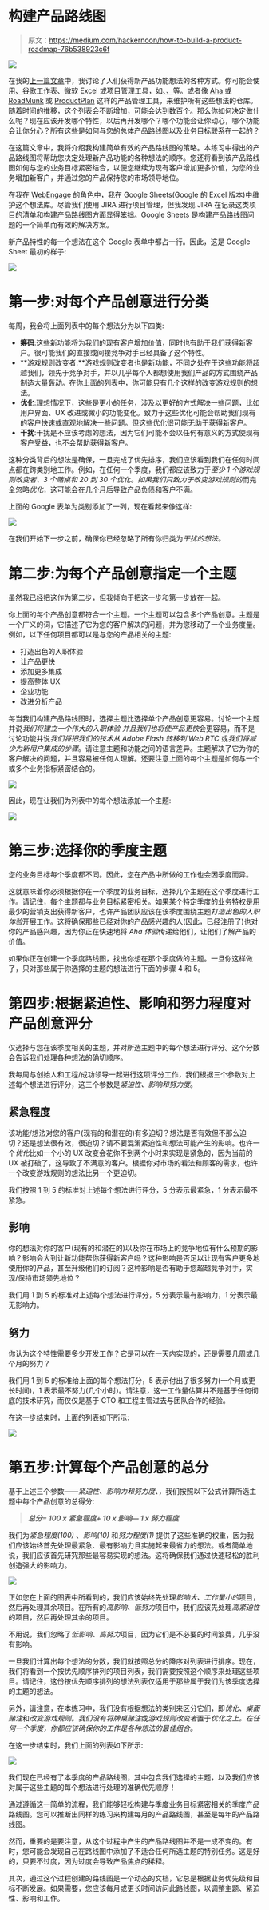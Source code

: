 # 构建产品路线图

> 原文：<https://medium.com/hackernoon/how-to-build-a-product-roadmap-76b538923c6f>

![](img/7c8671bb6d4ecc8030da436943e09749.png)

在我的[上一篇文章](/@arpitrai/how-to-get-ideas-for-new-product-features-e6ba01c2ea27)中，我讨论了人们获得新产品功能想法的各种方式。你可能会使用[、谷歌工作表](https://docs.google.com/spreadsheets/)、微软 Excel 或项目管理工具，如[、](http://asana.com)[、](https://jira.atlassian.com/)等。或者像 [Aha](https://www.aha.io/) 或 [RoadMunk](https://roadmunk.com/) 或 [ProductPlan](https://www.productplan.com/) 这样的产品管理工具，来维护所有这些想法的仓库。随着时间的推移，这个列表会不断增加，可能会达到数百个。那么你如何决定做什么呢？现在应该开发哪个特性，以后再开发哪个？哪个功能会让你动心，哪个功能会让你分心？所有这些是如何与您的总体产品路线图以及业务目标联系在一起的？

在这篇文章中，我将介绍我构建简单有效的产品路线图的策略。本练习中得出的产品路线图将帮助您决定处理新产品功能的各种想法的顺序。您还将看到该产品路线图如何与您的业务目标紧密结合，以便您继续为现有客户增加更多价值，为您的业务增加新客户，并通过您的产品保持您的市场领导地位。

在我在 [WebEngage](https://www.webengage.com) 的角色中，我在 Google Sheets(Google 的 Excel 版本)中维护这个想法库。尽管我们使用 JIRA 进行项目管理，但我发现 JIRA 在记录这类项目的清单和构建产品路线图方面显得笨拙。Google Sheets 是构建产品路线图问题的一个简单而有效的解决方案。

新产品特性的每一个想法在这个 Google 表单中都占一行。因此，这是 Google Sheet 最初的样子:

![](img/d3df51f6b5c05dc1cd363ed2012fbcb3.png)

# 第一步:对每个产品创意进行分类

每周，我会将上面列表中的每个想法分为以下四类:

*   **筹码**:这些新功能将为我们的现有客户增加价值，同时也有助于我们获得新客户。很可能我们的直接或间接竞争对手已经具备了这个特性。
*   **游戏规则改变者:**游戏规则改变者也是新功能，不同之处在于这些功能将超越我们，领先于竞争对手，并以几乎每个人都想使用我们产品的方式围绕产品制造大量轰动。在你上面的列表中，你可能只有几个这样的改变游戏规则的想法。
*   **优化**:理想情况下，这些是更小的任务，涉及以更好的方式解决一些问题，比如用户界面、UX 改进或微小的功能变化。致力于这些优化可能会帮助我们现有的客户快速或直观地解决一些问题。但这些优化很可能无助于获得新客户。
*   **干扰**:干扰是不应该考虑的想法，因为它们可能不会以任何有意义的方式使现有客户受益，也不会帮助获得新客户。

这种分类背后的想法是确保，一旦完成了优先排序，我们应该看到我们在任何时间点都在跨类别地工作。例如，在任何一个季度，我们都应该致力于*至少 1 个游戏规则改变者、3 个赌桌和 20 到 30 个优化。*如果我们只致力于*改变游戏规则的*而完全忽略*优化*，这可能会在几个月后导致产品负债和客户不满。

上面的 Google 表单为类别添加了一列，现在看起来像这样:

![](img/782e1ff579d3e42fd1357760d811feac.png)

在我们开始下一步之前，确保你已经忽略了所有你归类为*干扰的想法。*

# 第二步:为每个产品创意指定一个主题

虽然我已经把这作为第二步，但我倾向于把这一步和第一步放在一起。

你上面的每个产品创意都符合一个主题。一个主题可以包含多个产品创意。主题是一个广义的词，它描述了它为您的客户解决的问题，并为您移动了一个业务度量。例如，以下任何项目都可以是与您的产品相关的主题:

*   打造出色的入职体验
*   让产品更快
*   添加更多集成
*   提高整体 UX
*   企业功能
*   改进分析产品

每当我们构建产品路线图时，选择主题比选择单个产品创意更容易。讨论一个主题并说*我们将建立一个伟大的入职体验* *并且我们也将使产品更快*会更容易，而不是讨论功能并说*我们将把我们的技术从 Adobe Flash 转移到 Web RTC* 或*我们将减少为新用户集成的步骤*。请注意主题和功能之间的语言差异。主题解决了它为你的客户解决的问题，并且容易被任何人理解。还要注意上面的每个主题是如何与一个或多个业务指标紧密结合的。

![](img/8a50f9bfd658576cb7b79d34e63683d6.png)

因此，现在让我们为列表中的每个想法添加一个主题:

![](img/c0e85cee860d8ff8f26bd7412d4dbce0.png)

# 第三步:选择你的季度主题

您的业务目标每个季度都不同。因此，您在产品中所做的工作也会因季度而异。

这就意味着你必须根据你在一个季度的业务目标，选择几个主题在这个季度进行工作。请记住，每个主题都与业务目标紧密相关。如果某个特定季度的业务特权是用最少的营销支出获得新客户，也许产品团队应该在该季度围绕主题*打造出色的入职体验*开展工作。这将确保那些已经对你的产品感兴趣的人(因此，已经注册了)也对你的产品感兴趣，因为你正在快速地将 *Aha 体验*传递给他们，让他们了解产品的价值。

如果你正在创建一个季度路线图，找出你想在那个季度做的主题。一旦你这样做了，只对那些属于你选择的主题的想法进行下面的步骤 4 和 5。

# 第四步:根据紧迫性、影响和努力程度对产品创意评分

仅选择与您在该季度相关的主题，并对所选主题中的每个想法进行评分。这个分数会告诉我们处理各种想法的确切顺序。

我每周与创始人和工程/成功领导一起进行这项评分工作，我们根据三个参数对上述每个想法进行评分，这三个参数是*紧迫性、*影响和*努力度*。

## **紧急程度**

该功能/想法对您的客户(现有的和潜在的)有多迫切？想法是否有效但不那么迫切？还是想法很有效，很迫切？请不要混淆紧迫性和想法可能产生的影响。也许一个*优化*比如一个小的 UX 改变会花你不到两个小时来实现是紧急的，因为当前的 UX 被打破了，这导致了不满意的客户。根据你对市场的看法和顾客的需求，也许一个改变游戏规则的想法比另一个更迫切。

我们按照 1 到 5 的标准对上述每个想法进行评分，5 分表示最紧急，1 分表示最不紧急。

## **影响**

你的想法对你的客户(现有的和潜在的)以及你在市场上的竞争地位有什么预期的影响？影响会大到让新功能帮你获得新客户吗？这种影响是否足以让现有客户更多地使用你的产品，甚至升级他们的订阅？这种影响是否有助于您超越竞争对手，实现/保持市场领先地位？

我们用 1 到 5 的标准对上述每个想法进行评分，5 分表示最有影响力，1 分表示最无影响力。

## **努力**

你认为这个特性需要多少开发工作？它是可以在一天内实现的，还是需要几周或几个月的努力？

我们用 1 到 5 的标准给上面的每个想法打分，5 表示付出了很多努力(一个月或更长时间)，1 表示最不努力(几个小时)。请注意，这一工作量估算并不是基于任何彻底的技术研究，而仅仅是基于 CTO 和工程主管过去与团队合作的经验。

在这一步结束时，上面的列表如下所示:

![](img/8cd8d1f7573d0d07a6adddfc10007e29.png)

# 第五步:计算每个产品创意的总分

基于上述三个参数——*紧迫性、*影响力和*努力度、*，我们按照以下公式计算所选主题中每个产品创意的总得分:

> ***总分= 100 x 紧急程度+ 10 x 影响— 1 x 努力程度***

我们为*紧急程度(100)* 、*影响(10)* 和*努力程度(1)* 提供了这些准确的权重，因为我们应该始终首先处理最紧急、最有影响力且实施起来最省力的想法。或者简单地说，我们应该首先研究那些最容易实现的想法。这将确保我们通过快速轻松的胜利创造强大的影响力。

![](img/0513c34bae955bc6ca72c63e3ca0dc95.png)

正如您在上面的图表中所看到的，我们应该始终先处理*影响大、工作量小的*项目，然后再处理其余项目。在所有的*高影响、低努力*项目中，我们应该先处理*高紧迫性*的项目，然后再处理其余的项目。

不用说，我们忽略了*低影响、高努力*项目，因为它们是不必要的时间浪费，几乎没有影响。

一旦我们计算出每个想法的分数，我们就按照总分的降序对列表进行排序。现在，我们将看到一个按优先顺序排列的项目列表，我们需要按照这个顺序来处理这些项目。请记住，这份按优先顺序排列的想法列表仅适用于那些属于我们为该季度选择的主题的想法。

另外，请注意，在本练习中，我们没有根据想法的类别来区分它们，即*优化、桌面赌注*和*改变游戏规则。*我们没有将*牌桌赌注*或*游戏规则改变者*置于*优化之上。在任何一个季度，你都应该确保你的工作是各种想法的最佳组合。*

在这一步结束时，我们上面的列表如下所示:

![](img/1845eafbb6365d1dbad44482abc7dafc.png)

我们现在已经有了本季度的产品路线图，其中包含我们选择的主题，以及我们应该对属于这些主题的每个想法进行处理的准确优先顺序！

通过遵循这一简单的流程，我们能够轻松构建与季度业务目标紧密相关的季度产品路线图。您可以推断出同样的练习来构建每月的产品路线图，甚至是每年的产品路线图。

然而，重要的是要注意，从这个过程中产生的产品路线图并不是一成不变的。有时，您可能会发现自己在路线图中添加了不适合任何所选主题的特别任务。这是好的，只要不过度，因为过度会导致产品焦点的稀释。

其次，通过这个过程创建的路线图是一个动态的文档，它总是根据业务优先级和目标不断发展。如果需要，您应该每月或更长时间访问此路线图，以调整主题、紧迫性、影响和工作。